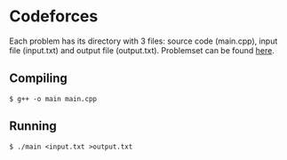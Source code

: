 # Codeforces
Each problem has its directory with 3 files: source code (main.cpp), input file (input.txt) and output file (output.txt). Problemset can be found [here](https://codeforces.com/problemset).

## Compiling
```
$ g++ -o main main.cpp
```

## Running
```
$ ./main <input.txt >output.txt
```
